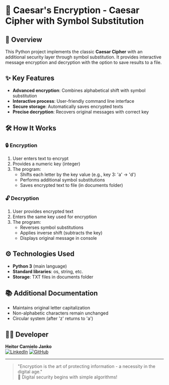 # 🔐 Caesar's Encryption - Caesar Cipher with Symbol Substitution

## 📌 Overview
This Python project implements the classic **Caesar Cipher** with an additional security layer through symbol substitution. It provides interactive message encryption and decryption with the option to save results to a file.

## ✨ Key Features
- **Advanced encryption**: Combines alphabetical shift with symbol substitution
- **Interactive process**: User-friendly command line interface
- **Secure storage**: Automatically saves encrypted texts
- **Precise decryption**: Recovers original messages with correct key

## 🛠️ How It Works

### 🔒 Encryption
1. User enters text to encrypt
2. Provides a numeric key (integer)
3. The program:
   - Shifts each letter by the key value (e.g., key 3: 'a' → 'd')
   - Performs additional symbol substitutions
   - Saves encrypted text to file (in documents folder)

### 🔓 Decryption
1. User provides encrypted text
2. Enters the same key used for encryption
3. The program:
   - Reverses symbol substitutions
   - Applies inverse shift (subtracts the key)
   - Displays original message in console

## ⚙️ Technologies Used
- **Python 3** (main language)
- **Standard libraries**: os, string, etc.
- **Storage**: TXT files in documents folder

## 📚 Additional Documentation
- Maintains original letter capitalization
- Non-alphabetic characters remain unchanged
- Circular system (after 'z' returns to 'a')

## 👨‍💻 Developer
**Heitor Carnielo Janko**  
[![LinkedIn](https://img.shields.io/badge/LinkedIn-0077B5?style=for-the-badge&logo=linkedin&logoColor=white)](https://www.linkedin.com/in/heitor-carnielo-janko-873bb1348/)
[![GitHub](https://img.shields.io/badge/GitHub-100000?style=for-the-badge&logo=github&logoColor=white)](https://github.com/HelloBigBoi124)

---

> "Encryption is the art of protecting information - a necessity in the digital age."  
> 🔐 Digital security begins with simple algorithms!

